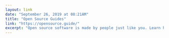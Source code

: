 ```yaml
---
layout: link 
date: "September 26, 2019 at 08:21AM"
title: "Open Source Guides"
link: "https://opensource.guide/"
excerpt: "Open source software is made by people just like you. Learn how to launch and grow your project. It's Friday! Invest a few hours contributing to the software you use and love: opensourcefriday.com"
---
```

